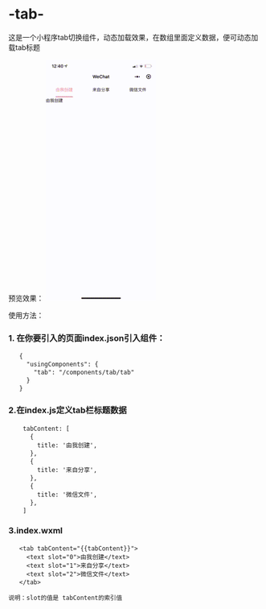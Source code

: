# -tab-
这是一个小程序tab切换组件，动态加载效果，在数组里面定义数据，便可动态加载tab标题

预览效果：
![image](https://github.com/spencerss/-tab-/blob/master/f61f82e6e193e313b2a35bf5db6e26ea.gif)

使用方法：
### 1. 在你要引入的页面index.json引入组件：
 ~~~
    {
      "usingComponents": {
        "tab": "/components/tab/tab"
      }
    }
 ~~~
### 2.在index.js定义tab栏标题数据
~~~
    tabContent: [
      {
        title: '由我创建',
      },
      {
        title: '来自分享',
      },
      {
        title: '微信文件',
      },
    ]
 ~~~
 ### 3.index.wxml
 ~~~
    <tab tabContent="{{tabContent}}">
      <text slot="0">由我创建</text>
      <text slot="1">来自分享</text>
      <text slot="2">微信文件</text>
    </tab>
 ~~~
    说明：slot的值是 tabContent的索引值
